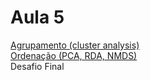 # Aula 5

[Agrupamento (cluster analysis)](Análise_de_Agrupamento.md)  
[Ordenação (PCA, RDA, NMDS)](Ordenação.md)  
Desafio Final  
